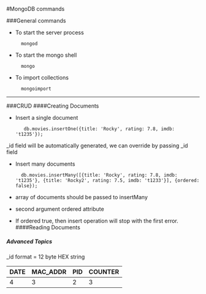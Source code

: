 #MongoDB commands

###General commands

* To start the server process

		mongod

* To start the mongo shell

		mongo

* To import collections

		mongoimport

***
###CRUD
####Creating Documents

* Insert a single document

		 db.movies.insertOne({title: 'Rocky', rating: 7.8, imdb: 't1235'});

 _id field will be automatically generated, we can override by passing _id field 

* Insert many documents

		db.movies.insertMany([{title: 'Rocky', rating: 7.8, imdb: 't1235'}, {title: 'Rocky2', rating: 7.5, imdb: 't1233'}], {ordered: false});

* array of documents should be passed to insertMany

* second argument ordered attribute

* If ordered true, then insert operation will stop with the first error. 
####Reading Documents


##### Advanced Topics

_id format = 12 byte HEX string

|DATE|MAC_ADDR|PID|COUNTER|
|---|---|---|---|
|4|3|2|3|

